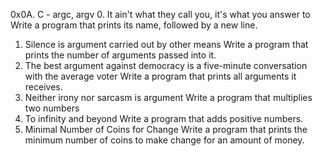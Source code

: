 0x0A. C - argc, argv
0. It ain't what they call you, it's what you answer to
Write a program that prints its name, followed by a new line.
1. Silence is argument carried out by other means
Write a program that prints the number of arguments passed into it.
2. The best argument against democracy is a five-minute conversation with the average voter
Write a program that prints all arguments it receives.
3. Neither irony nor sarcasm is argument
Write a program that multiplies two numbers
4. To infinity and beyond
Write a program that adds positive numbers.
5. Minimal Number of Coins for Change
Write a program that prints the minimum number of coins to make change for an amount of money.
